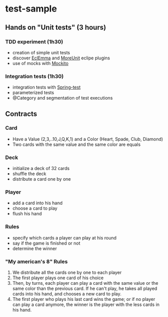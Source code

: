 test-sample
===========

## Hands on "Unit tests" (3 hours)

### TDD experiment (1h30)

* creation of simple unit tests
* discover [EclEmma](http://www.eclemma.org/) and [MoreUnit](http://moreunit.sourceforge.net/) eclipe plugins
* use of mocks with [Mockito](http://code.google.com/p/mockito/)


### Integration tests (1h30)

* integration tests with [Spring-test](http://static.springsource.org/spring/docs/3.2.0.RC1/reference/htmlsingle/#testcontext-framework)
* parameterized tests
* @Category and segmentation of test executions


## Contracts

### Card
* Have a Value (2,3,..10,J,Q,K,1) and a Color (Heart, Spade, Club, Diamond)
* Two cards with the same value and the same color are equals

### Deck 
* initialize a deck of 32 cards
* shuffle the deck
* distribute a card one by one

### Player
* add a card into his hand
* choose a card to play
* flush his hand

### Rules
* specify which cards a player can play at his round
* say if the game is finished or not
* determine the winner

### "My american's 8" Rules

1. We distribute all the cards one by one to each player
2. The first player plays one card of his choice
3. Then, by turns, each player can play a card with the same value or the same color than the previous card. If he can't play, he takes all played cards into his hand, and chooses a new card to play.
4. The first player who plays his last card wins the game; or if no player can play a card anymore, the winner is the player with the less cards in his hand.


